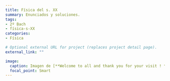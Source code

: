 ```yaml
---
title: Física del s. XX
summary: Enunciados y soluciones.
tags:
- 2º Bach
- física-s-XX
categories:
- Física

# Optional external URL for project (replaces project detail page).
external_link: ""

image:
  caption: Imagen de [**Welcome to all and thank you for your visit ! ツ**](https://pixabay.com/es/users/janeb13-725943/) en [Pixabay](https://pixabay.com/es/)
  focal_point: Smart
---
```

